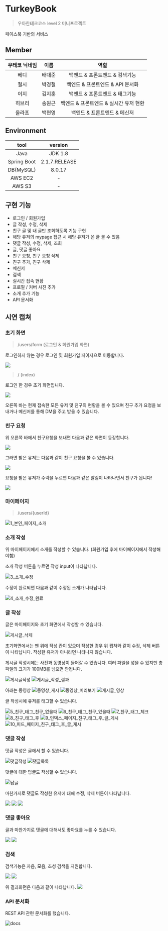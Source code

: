 # TurkeyBook

> 우아한테크코스 level 2 미니프로젝트

페이스북 기반의 서비스

## Member

우테코 닉네임 | 이름 | 역할
:--: | :--: | :--:
베디 | 배대준 | 백엔드 & 프론트엔드 & 검색기능
철시 | 박경철 | 백엔드 & 프론트엔드 & API 문서화
이지 | 김지훈 | 백엔드 & 프론트엔드 & 태그기능
히브리 | 송원근 | 백엔드 & 프론트엔드 & 실시간 유저 현환
올라프 | 백현영 | 백엔드 & 프론트엔드 & 메신저

## Environment

tool | version
:--: | :--:
Java | JDK 1.8
Spring Boot | 2.1.7.RELEASE
DB(MySQL) | 8.0.17
AWS EC2 | -
AWS S3 | -

## 구현 기능

- 로그인 / 회원가입
- 글 작성, 수정, 삭제
- 친구 글 및 내 글만 조회하도록 기능 구현
- 해당 유저의 mypage 접근 시 해당 유저가 쓴 글 볼 수 있음
- 댓글 작성, 수정, 삭제, 조회
- 글, 댓글 좋아요
- 친구 요청, 친구 요청 삭제
- 친구 추가, 친구 삭제
- 메신저
- 검색
- 실시간 접속 현황
- 프로필 / 커버 사진 추가
- 소개 추가 기능
- API 문서화

## 시연 캡쳐

### 초기 화면

> /users/form (로그인 & 회원가입 화면)

로그인하지 않는 경우 로그인 및 회원가입 페이지으로 이동합니다.

![](https://user-images.githubusercontent.com/30178507/64216825-8bd7dd00-cef5-11e9-82e8-e6587b00350b.png)

> / (index)

로그인 한 경우 초기 화면입니다.

![](https://user-images.githubusercontent.com/30178507/64216864-c5a8e380-cef5-11e9-9e93-3ebabb0f1b94.png)

오른쪽 바는 현재 접속한 모든 유저 및 친구의 현황을 볼 수 있으며 친구 추가 요청을 보내거나 메신저를 통해 DM을 주고 받을 수 있습니다.

### 친구 요청

위 오른쪽 바에서 친구요청을 보내면 다음과 같은 화면이 등장합니다.

![](https://user-images.githubusercontent.com/30178507/64216934-1587aa80-cef6-11e9-8bf6-383cbcffacdd.png)

그러면 받은 유저는 다음과 같이 친구 요청을 볼 수 있습니다.

![](https://user-images.githubusercontent.com/30178507/64216932-14ef1400-cef6-11e9-9070-5e57e1eb3f62.png)

요청을 받은 유저가 수락을 누르면 다음과 같은 알림이 나타나면서 친구가 됩니다!

![](https://user-images.githubusercontent.com/30178507/64216936-1587aa80-cef6-11e9-897f-52a50dc97816.png)

### 마이페이지

> /users/{userId}

![1_본인_페이지_소개](https://user-images.githubusercontent.com/30178507/64217060-bb3b1980-cef6-11e9-8bd9-77e816fe89a5.png)

### 소개 작성

위 마이페이지에서 소개를 작성할 수 있습니다. (회원가입 후에 마이페이지에서 작성해야함)

소개 작성 버튼을 누르면 작성 input이 나타납니다.

![3_소개_수정](https://user-images.githubusercontent.com/30178507/64217061-bb3b1980-cef6-11e9-80b7-9e2b95026fe4.png)

수정이 완료되면 다음과 같이 수정된 소개가 나타납니다.

![4_소개_수정_완료](https://user-images.githubusercontent.com/30178507/64217062-bbd3b000-cef6-11e9-8f3c-978df0acf6ba.png)

### 글 작성

글은 마이페이지와 초기 화면에서 작성할 수 있습니다.

![게시글_삭제](https://user-images.githubusercontent.com/30178507/64217178-5502c680-cef7-11e9-9c2b-289f3b161ac3.PNG)

초기화면에서는 맨 위에 작성 칸이 있으며 작성한 경우 위 캡쳐와 같이 수정, 삭제 버튼이 나타납니다. 작성한 유저가 아니라면 나타나지 않습니다.

게시글 작성시에는 사진과 동영상이 들어갈 수 있습니다. 여러 파일을 넣을 수 있지만 총 파일의 크기가 100MB를 넘으면 안됩니다.

![게시글작성](https://user-images.githubusercontent.com/30178507/64217313-e1ad8480-cef7-11e9-9a28-125d2af1e5c8.png)
![게시글_작성_결과](https://user-images.githubusercontent.com/30178507/64217312-e1ad8480-cef7-11e9-9ae9-c92e7f6b4965.png)

아래는 동영상 
![동영상_게시](https://user-images.githubusercontent.com/30178507/64217179-5502c680-cef7-11e9-845d-891246318965.png)
![동영상_미리보기](https://user-images.githubusercontent.com/30178507/64217181-559b5d00-cef7-11e9-9c59-a250c1717f43.png)
![게시글_영상](https://user-images.githubusercontent.com/30178507/64217182-559b5d00-cef7-11e9-817f-78cb77032262.PNG)

글 작성시에 유저를 태그할 수 있습니다.

![5_친구_태그_친구_없을때](https://user-images.githubusercontent.com/30178507/64217587-ecb4e480-cef8-11e9-8962-91be320bedbd.png)
![6_친구_태그_친구_있을때](https://user-images.githubusercontent.com/30178507/64217588-ed4d7b00-cef8-11e9-9a92-9c3af578331b.png)
![7_친구_태그_체크](https://user-images.githubusercontent.com/30178507/64217589-ed4d7b00-cef8-11e9-82a2-ea1846793a01.png)
![8_친구_태그_후](https://user-images.githubusercontent.com/30178507/64217590-ed4d7b00-cef8-11e9-8c09-39d3259fd1ac.png)
![9_인덱스_페이지_친구_태그_후_글_게시](https://user-images.githubusercontent.com/30178507/64217591-ede61180-cef8-11e9-861a-dd72163c903b.png)
![10_피드_페이지_친구_태그_후_글_게시](https://user-images.githubusercontent.com/30178507/64217592-ede61180-cef8-11e9-8cf8-6b7d62ed65d0.png)

### 댓글 작성

댓글 작성은 글에서 할 수 있습니다.

![댓글작성](https://user-images.githubusercontent.com/30178507/64217405-351fd280-cef8-11e9-8c37-00f6c440c755.png)
![댓글목록](https://user-images.githubusercontent.com/30178507/64217406-35b86900-cef8-11e9-9ee9-56ebaed40ef6.png)

댓글에 대한 답글도 작성할 수 있습니다.

![답글](https://user-images.githubusercontent.com/30178507/64217399-33eea580-cef8-11e9-8ab2-9bd982390d67.png)

마찬가지로 댓글도 작성한 유저에 대해 수정, 삭제 버튼이 나타납니다.

![](https://user-images.githubusercontent.com/30178507/64217545-c55e1780-cef8-11e9-8862-dddf9770f91b.png)
![](https://user-images.githubusercontent.com/30178507/64217401-34873c00-cef8-11e9-86cc-a0b5f8dc0b3c.png)
![](https://user-images.githubusercontent.com/30178507/64217402-34873c00-cef8-11e9-9f7d-fc8e2bd7be8c.png)

### 댓글 좋아요

글과 마찬가지로 댓글에 대해서도 좋아요를 누를 수 있습니다.

![](https://user-images.githubusercontent.com/30178507/64217403-34873c00-cef8-11e9-968a-5447c2f7844b.png)
![](https://user-images.githubusercontent.com/30178507/64217404-351fd280-cef8-11e9-8abd-570dab70e51f.png)

### 검색

검색기능은 자음, 모음, 초성 검색을 지원합니다.

![](https://user-images.githubusercontent.com/30178507/64217584-ec1c4e00-cef8-11e9-9124-9ca346e2e1fe.png)
![](https://user-images.githubusercontent.com/30178507/64217585-ec1c4e00-cef8-11e9-9567-4f211c17a683.png)

위 결과화면은 다음과 같이 나타납니다.
![](https://user-images.githubusercontent.com/30178507/64217586-ecb4e480-cef8-11e9-916b-900e5fcf0bcd.png)

### API 문서화

REST API 관련 문서화를 했습니다.

![docs](https://user-images.githubusercontent.com/30178507/64217583-ec1c4e00-cef8-11e9-9345-7bc12a2ce94c.PNG)
